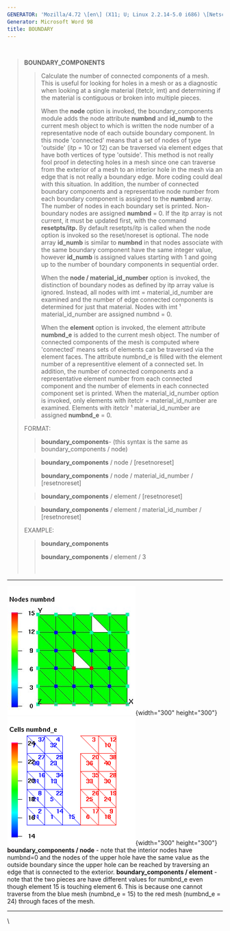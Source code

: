 ```yaml
---
GENERATOR: 'Mozilla/4.72 \[en\] (X11; U; Linux 2.2.14-5.0 i686) \[Netscape\]'
Generator: Microsoft Word 98
title: BOUNDARY
---
```


 

> **BOUNDARY\_COMPONENTS**
>
> > Calculate the number of connected components of a mesh. This is
> > useful for looking for holes in a mesh or as a diagnostic when
> > looking at a single material (itetclr, imt) and determining if the
> > material is contiguous or broken into multiple pieces.
> >
> > When the **node** option is invoked, the boundary\_components 
> > module adds the node attribute **numbnd** and **id\_numb** to the
> > current mesh object to which is written the node number of a
> > representative node of each outside boundary component. In this mode
> > 'connected' means that a set of nodes of type 'outside' (itp = 10 or
> > 12) can be traversed via element edges that have both vertices of
> > type 'outside'. This method is not really fool proof in detecting
> > holes in a mesh since one can traverse from the exterior of a mesh
> > to an interior hole in the mesh via an edge that is not really a
> > boundary edge. More coding could deal with this situation. In
> > addition, the number of connected boundary components and a
> > representative node number from each boundary component is assigned
> > to the **numbnd** array. The number of nodes in each boundary set is
> > printed. Non-boundary nodes are assigned **numbnd** = 0. If the itp
> > array is not current, it must be updated first, with the command
> > **resetpts/itp.** By default resetpts/itp is called when the node
> > option is invoked so the reset/noreset is optional. The node array
> > **id\_numb** is similar to **numbnd** in that nodes associate with
> > the same boundary component have the same integer value, however
> > **id\_numb** is assigned values starting with 1 and going up to the
> > number of boundary components in sequential order.
> >
> > When the **node / material\_id\_number** option is invoked, the
> > distinction of boundary nodes as defined by itp array value is
> > ignored. Instead, all nodes with imt = material\_id\_number are
> > examined and the number of edge connected components is determined
> > for just that material. Nodes with imt ¹ material\_id\_number are
> > assigned numbnd = 0.
> >
> > When the **element** option is invoked, the element attribute
> > **numbnd\_e** is added to the current mesh object. The number of
> > connected components of the mesh is computed where 'connected' means
> > sets of elements can be traversed via the element faces. The
> > attribute numbnd\_e is filled with the element number of a
> > representitive element of a connected set. In addition, the number
> > of connected components and a representative element number from
> > each connected component and the number of elements in each
> > connected component set is printed. When the material\_id\_number
> > option is invoked, only elements with itetclr = material\_id\_number
> > are examined. Elements with itetclr ¹ material\_id\_number are
> > assigned **numbnd\_e** = 0.
>
> FORMAT:
>
> > **boundary\_components**- (this syntax is the same as
> > boundary\_components / node)
>
> > **boundary\_components** / node / \[resetnoreset\]
> >
> > **boundary\_components** / node / material\_id\_number /
> > \[resetnoreset\]
>
> > **boundary\_components** / element / \[resetnoreset\]
>
> > **boundary\_components** / element / material\_id\_number /
> > \[resetnoreset\]
>
> EXAMPLE:
>
> > **boundary\_components**
> >
> > **boundary\_components** / element / 3
> >
> >  

  ------------------------------------------------------------------------------------------------------------------------------------------------------------------------------------------------------------------------------------------------------- -----------------------------------------------------------------------------------------------------------------------------------------------------------------------------------------------------------------------------------------------------------------------------------------
  ![Example: boundary\_components / node](../../images/boundary_component_node.png){width="300" height="300"}                                                                                                                                             ![Example: boundary\_components / element](../../images/boundary_component_element.png){width="300" height="300"}
  **boundary\_components / node** - note that the interior nodes have numbnd=0 and the nodes of the upper hole have the same value as the outside boundary since the upper hole can be reached by traversing an edge that is connected to the exterior.   **boundary\_components / element** - note that the two pieces are have different values for numbnd\_e even though element 15 is touching element 6. This is because one cannot traverse from the blue mesh (numbnd\_e = 15) to the red mesh (numbnd\_e = 24) through faces of the mesh.
  ------------------------------------------------------------------------------------------------------------------------------------------------------------------------------------------------------------------------------------------------------- -----------------------------------------------------------------------------------------------------------------------------------------------------------------------------------------------------------------------------------------------------------------------------------------

\

